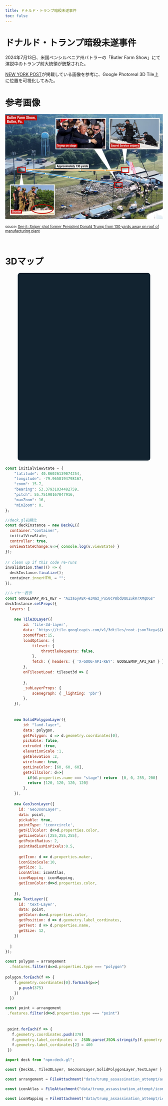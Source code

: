 ```yaml
---
title: ドナルド・トランプ暗殺未遂事件
toc: false
---
```







# ドナルド・トランプ暗殺未遂事件

2024年7月13日、米国ペンシルベニア州バトラーの「Butler Farm Show」にて演説中のトランプ前大統領が銃撃された。

[NEW YORK POST](https://nypost.com/)が掲載している画像を参考に、Google Photoreal 3D Tile上に位置を可視化してみた。


# 参考画像

<img style="max-width:100%" src="data/trump_assassination_attempt/trump-grounds.webp" ></img>

<small>

souce: [See it: Sniper shot former President Donald Trump from 130 yards away on roof of manufacturing plant](https://nypost.com/2024/07/13/us-news/sniper-shot-at-former-president-donald-trump-from-130-yards-away-on-roof-of-manufacturing-plant/)

</small>

<br>

# 3Dマップ

<figure style="max-width: none; position: relative;">
  <div id="container" style="border-radius: 8px; overflow: hidden; background: rgb(18, 35, 48); height: 600px; margin: 1rem 0; "></div>
</figure>



```js
const initialViewState = {
    "latitude": 40.86026139074254,
    "longitude": -79.9658194798167,
    "zoom": 15.7,
    "bearing": 53.37931034482759,
    "pitch": 55.75190167047916,
    "maxZoom": 16,
    "minZoom": 0,
};
```

```js
//deck.gl初期化
const deckInstance = new DeckGL({
  container:"container",
  initialViewState,
  controller: true,
  onViewStateChange:v=>{ console.log(v.viewState) }
});

// clean up if this code re-runs
invalidation.then(() => {
  deckInstance.finalize();
  container.innerHTML = "";
});
```


```js
//レイヤー表示
const GOOGLEMAP_API_KEY = "AIzaSyA8X-e3Naz_Pu50cP8bdDQUZukKrXMqDGs"
deckInstance.setProps({
  layers: [
    
    new Tile3DLayer({
        id: 'tile-3d-layer',
        data: `https://tile.googleapis.com/v1/3dtiles/root.json?key=${GOOGLEMAP_API_KEY}`,
        zoomOffset:15,
        loadOptions: {
            tileset: {
                throttleRequests: false,
            },
            fetch: { headers: { 'X-GOOG-API-KEY': GOOGLEMAP_API_KEY } }
        },
        onTilesetLoad: tileset3d => {

        },
        _subLayerProps: {
            scenegraph: { _lighting: 'pbr'}
        },
    }),
    

    new SolidPolygonLayer({
        id: "land-layer",
        data: polygon,
        getPolygon: d => d.geometry.coordinates[0],
        pickable: false,
        extruded :true,
        elevationScale :1,
        getElevation :2,
        wireframe: true,
        getLineColor: [60, 60, 60],
        getFillColor: d=>{
          if(d.properties.name === "stage") return  [0, 0, 255, 200]
          return [120, 120, 120, 120]
        },
    }),

    new GeoJsonLayer({
      id: 'GeoJsonLayer',
      data: point,
      pickable: true,
      pointType: 'icon+circle',
      getFillColor: d=>d.properties.color,
      getLineColor:[255,255,255],
      getPointRadius: 2,
      pointRadiusMinPixels:0.5,

      getIcon: d => d.properties.maker,
      iconSizeScale:10,
      getSize: 1,
      iconAtlas: iconAtlas,
      iconMapping: iconMapping,
      getIconColor:d=>d.properties.color,

    }),
    new TextLayer({
      id: 'text-Layer',
      data: point,
      getColor:d=>d.properties.color,
      getPosition: d => d.geometry.label_cordinates,
      getText: d => d.properties.name,
      getSize: 12,
    })

  ]
});
 ```


```js
const polygon = arrangement
  .features.filter(d=>d.properties.type === "polygon")
  
polygon.forEach(f => {
    f.geometry.coordinates[0].forEach(p=>{
      p.push(375)
    })
  })
```



 ```js
const point = arrangement
  .features.filter(d=>d.properties.type === "point")


  point.forEach(f => {
    f.geometry.coordinates.push(378)
    f.geometry.label_cordinates =  JSON.parse(JSON.stringify(f.geometry.coordinates));
    f.geometry.label_cordinates[2] = 400
  })
 ```


 
```js
import deck from "npm:deck.gl";
```

```js
const {DeckGL, Tile3DLayer, GeoJsonLayer,SolidPolygonLayer,TextLayer } = deck;
```

```js
const arrangement = FileAttachment("data/trump_assassination_attempt/arrangement.geojson").json();
```

```js
const iconAtlas = FileAttachment("data/trump_assassination_attempt/icons.png").image();
```

```js
const iconMapping = FileAttachment("data/trump_assassination_attempt/icons.json").json();
```